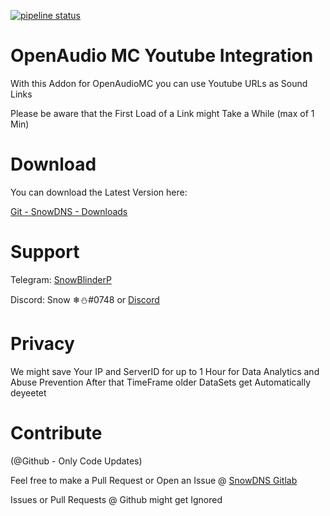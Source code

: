 [![pipeline status](https://git.snowdns.de/SnowBlinderP/openaudioyt-addon/badges/master/pipeline.svg)](https://git.snowdns.de/SnowBlinderP/openaudioyt-addon/commits/master)


# OpenAudio MC Youtube Integration

With this Addon for OpenAudioMC you can use Youtube URLs as Sound Links

Please be aware that the First Load of a Link might Take a While (max of 1 Min)

# Download

You can download the Latest Version here:

[Git - SnowDNS - Downloads](https://git.snowdns.de/SnowBlinderP/openaudioyt-addon/-/jobs/artifacts/master/browse?job=Create-And-Save)



# Support

Telegram: [SnowBlinderP](https://t.me/SnowBlinderP)

Discord: Snow ❄⛄#0748 or [Discord](https://discord.gg/KQBySQ5)

# Privacy

We might save Your IP and ServerID for up to 1 Hour for Data Analytics and Abuse Prevention
After that TimeFrame older DataSets get Automatically deyeetet

# Contribute
(@Github - Only Code Updates)

Feel free to make a Pull Request or Open an Issue @ [SnowDNS Gitlab](https://git.snowdns.de/SnowBlinderP/openaudioyt-addon)

Issues or Pull Requests @ Github might get Ignored


